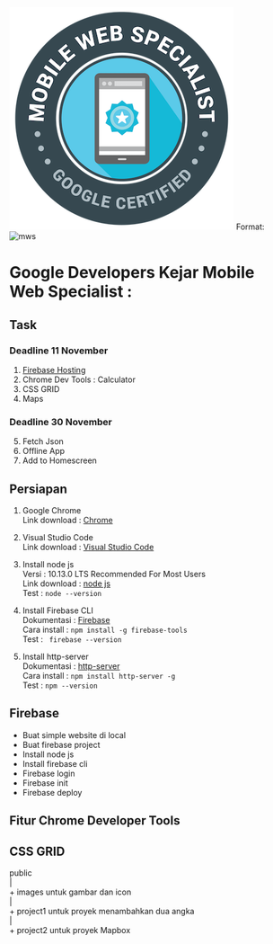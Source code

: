 ![GitHub Logo](public/images/mws.jpeg)
Format: ![mws](url)

# Google Developers Kejar Mobile Web Specialist :

## Task
### Deadline 11 November
1. [Firebase Hosting](#Firebase)
2. Chrome Dev Tools : Calculator
3. CSS GRID
4. Maps 

### Deadline 30 November
5. Fetch Json
6. Offline App
7. Add to Homescreen

## Persiapan
1. Google Chrome  
Link download   : [Chrome](https://support.google.com/chrome/answer/95346?co=GENIE.Platform%3DDesktop&hl=en)  

2. Visual Studio Code  
Link download   : [Visual Studio Code](https://code.visualstudio.com/download)  

3. Install node js  
Versi           : 10.13.0 LTS Recommended For Most Users  
Link download   : [node js](https://nodejs.org/en/)  
Test            : ``` node --version ```

4. Install Firebase CLI  
Dokumentasi     : [Firebase](https://firebase.google.com/docs/cli/?hl=id)  
Cara install    :  ``` npm install -g firebase-tools ```  
Test            : ``` firebase --version```  

5. Install http-server  
Dokumentasi     : [http-server](https://www.npmjs.com/package/http-server)   
Cara install    :   ``` npm install http-server -g ```  
Test            :   ``` npm --version ```  

## Firebase
- Buat simple website di local
- Buat firebase project
- Install node js
- Install firebase cli
- Firebase login
- Firebase init
- Firebase deploy


## Fitur Chrome Developer Tools

## CSS GRID

public  
    |  
    + images untuk gambar dan icon  
    |  
    + project1 untuk proyek menambahkan dua angka  
    |  
    + project2 untuk proyek Mapbox  